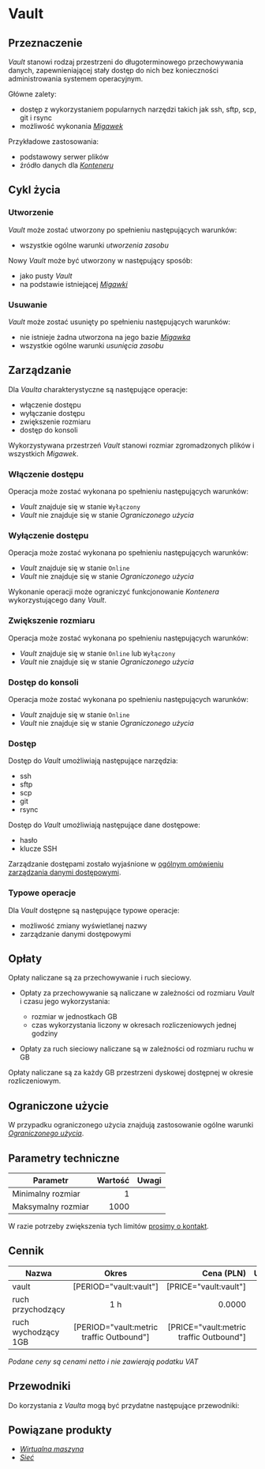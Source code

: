 # Vault

## Przeznaczenie

*Vault* stanowi rodzaj przestrzeni do długoterminowego przechowywania danych, zapewnieniającej stały dostęp do nich bez konieczności administrowania systemem operacyjnym.

Główne zalety:

 * dostęp z wykorzystaniem popularnych narzędzi takich jak ssh, sftp, scp, git i rsync
 * możliwość wykonania *[Migawek](/resource/storage/snapshot.md)*

Przykładowe zastosowania:

 * podstawowy serwer plików
 * źródło danych dla *[Konteneru](/resource/compute/container.md)*

## Cykl życia

### Utworzenie

*Vault* może zostać utworzony po spełnieniu następujących warunków:

 * wszystkie ogólne warunki *utworzenia zasobu*

Nowy *Vault* może być utworzony w następujący sposób:

 * jako pusty *Vault*
 * na podstawie istniejącej *[Migawki](/resource/storage/snapshot.md)*

### Usuwanie

*Vault* może zostać usunięty po spełnieniu następujących warunków:

 * nie istnieje żadna utworzona na jego bazie *[Migawka](/resource/storage/snapshot.md)*
 * wszystkie ogólne warunki *usunięcia zasobu*

## Zarządzanie

Dla *Vaulta* charakterystyczne są następujące operacje:

 * włączenie dostępu
 * wyłączanie dostępu
 * zwiększenie rozmiaru
 * dostęp do konsoli

Wykorzystywana przestrzeń *Vault* stanowi rozmiar zgromadzonych plików i wszystkich *Migawek*.

### Włączenie dostępu

Operacja może zostać wykonana po spełnieniu następujących warunków:

 * *Vault* znajduje się w stanie ```Wyłączony```
 * *Vault* nie znajduje się w stanie *Ograniczonego użycia*

### Wyłączenie dostępu

Operacja może zostać wykonana po spełnieniu następujących warunków:

 * *Vault* znajduje się w stanie ```Online```
 * *Vault* nie znajduje się w stanie *Ograniczonego użycia*

Wykonanie operacji może ograniczyć funkcjonowanie *Kontenera* wykorzystującego dany *Vault*.

### Zwiększenie rozmiaru

Operacja może zostać wykonana po spełnieniu następujących warunków:

 * *Vault* znajduje się w stanie ```Online``` lub ```Wyłączony```
 * *Vault* nie znajduje się w stanie *Ograniczonego użycia*

### Dostęp do konsoli

Operacja może zostać wykonana po spełnieniu następujących warunków:

 * *Vault* znajduje się w stanie ```Online```
 * *Vault* nie znajduje się w stanie *Ograniczonego użycia*

### Dostęp

Dostęp do *Vault* umożliwiają następujące narzędzia:

 * ssh
 * sftp
 * scp
 * git
 * rsync

Dostęp do *Vault* umożliwiają następujące dane dostępowe:

 * hasło
 * klucze SSH

Zarządzanie dostępami zostało wyjaśnione w [ogólnym omówieniu zarządzania danymi dostępowymi](/platform/resource.html#dane-dostepowe).

### Typowe operacje

Dla *Vault* dostępne są następujące typowe operacje:

 * możliwość zmiany wyświetlanej nazwy
 * zarządzanie danymi dostępowymi

## Opłaty

Opłaty naliczane są za przechowywanie i ruch sieciowy.

 * Opłaty za przechowywanie są naliczane w zależności od rozmiaru *Vault* i czasu jego wykorzystania:

    * rozmiar w jednostkach GB
    * czas wykorzystania liczony w okresach rozliczeniowych jednej godziny

 * Opłaty za ruch sieciowy naliczane są w zależności od rozmiaru ruchu w GB

Opłaty naliczane są za każdy GB przestrzeni dyskowej dostępnej w okresie rozliczeniowym.

## Ograniczone użycie

W przypadku ograniczonego użycia znajdują zastosowanie ogólne warunki *[Ograniczonego użycia](/platform/resource.md#ograniczone-uzycie)*.

<!-- partial-regions.md -->

## Parametry techniczne

Parametr              | Wartość | Uwagi
--------------------- | ------: | ---
Minimalny rozmiar     | 1       |
Maksymalny rozmiar    | 1000    |

W razie potrzeby zwiększenia tych limitów [prosimy o kontakt](/about-us/contact.md).

## Cennik

Nazwa               | Okres                                     | Cena (PLN)                               | Uwagi
------------------- | :---------------------------------------: | ---------------------------------------: | :----
vault               | [PERIOD="vault:vault"]                    | [PRICE="vault:vault"]                    |
ruch przychodzący   | 1 h                                       | 0.0000                                   |
ruch wychodzący 1GB | [PERIOD="vault:metric traffic Outbound"]  | [PRICE="vault:metric traffic Outbound"]  |

*Podane ceny są cenami netto i nie zawierają podatku VAT*

<!--
Transfer is not availabe due following reason:
- we don't have information where the vault is attached eg. container
- vault is composite of multiple resources eg. snapshots
-->

## Przewodniki

Do korzystania z *Vaulta* mogą być przydatne następujące przewodniki:

<PageList path_re="guide/storage/vault/"/>

## Powiązane produkty

 * *[Wirtualna maszyna](/resource/compute/virtual-machine.md)*
 * *[Sieć](/resource/networking/network.md)*
